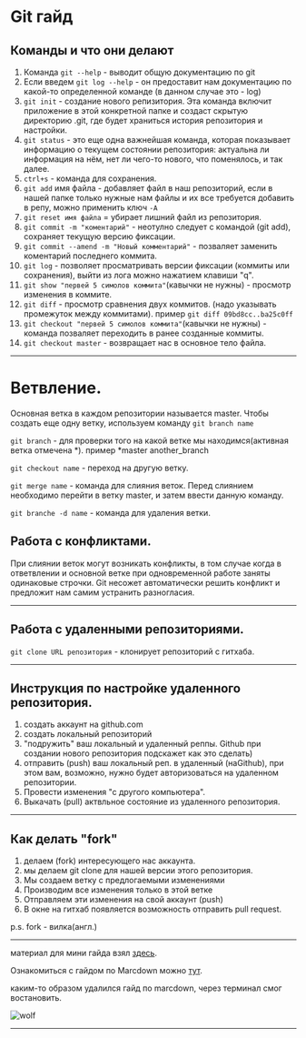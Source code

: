 # Git гайд
## Команды и что они делают
1. Команда `git --help` - выводит общую документацию по git
2. Если введем `git log --help` - он предоставит нам документацию по какой-то определенной команде (в данном случае это - log)
3. `git init`  - создание нового репизитория. Эта команда включит приложение в этой конкретной папке и создаст скрытую директорию .git, где будет храниться история репозитория и настройки.
4. `git status`  - это еще одна важнейшая команда, которая показывает информацию о текущем состоянии репозитория: актуальна ли информация на нём, нет ли чего-то нового, что поменялось, и так далее.
5. `ctrl+s`  - команда для сохранения.
6. `git add`  имя файла - добавляет файл в наш репозиторий, если в нашей папке только нужные нам файлы и их все требуется добавить в репу, можно применить ключ `-A`
7. `git reset имя файла` = убирает лишний файл из репозитория.
8. `git commit -m "коментарий"`  - неотулно следует с командой (git add), сохраняет текущую версию фиксации.
9. `git commit --amend -m "Новый комментарий"` - позваляет заменить коментарий последнего коммита.
10. `git log`  - позволяет просматривать версии фиксации (коммиты или сохранения), выйти из лога можно нажатием клавиши "q".
11. `git show "первей 5 симолов коммита"`(кавычки не нужны) - просмотр изменения в коммите.
12. `git diff` - просмотр сравнения двух коммитов. (надо указывать промежуток между коммитами). 
пример `git diff 09bd8cc..ba25c0ff`
13. `git checkout "первей 5 симолов коммита"`(кавычки не нужны)  - команда позваляет переходить в ранее созданные коммиты.
14. `git checkout master`  - возвращает нас в основное тело файла.
***

# Ветвление.
Основная ветка в каждом репозитории называется master. Чтобы создать еще одну ветку, используем команду `git branch name`

`git branch` - для проверки того на какой ветке мы находимся(активная ветка отмечена *). пример
    *master
     another_branch

`git checkout name` - переход на другую ветку.

`git merge name` - команда для слияния веток. Перед слиянием необходимо перейти в ветку master, и затем ввести данную команду.

`git branche -d name` - команда для удаления ветки.

## Работа с конфликтами.
При слиянии веток могут возникать конфликты, в том случае когда в ответвлении и основной ветке при одновременной работе заняты одинаковые строчки. Git несожет автоматически решить конфликт и предложит нам самим устранить разногласия. 
***
## Работа с удаленными репозиториями.

`git clone URL репозитория` - клонирует репозиторий с гитхаба.

***
## Инструкция по настройке удаленного репозитория.

1. создать аккаунт на github.com
2. создать локальный репозиторий
3. "подружить" ваш локальный и удаленный реппы. Github при создании нового репозитория подскажет как это сделать)
4. отправить (push) ваш локальный реп. в удаленный (наGithub), при этом вам, возможно, нужно будет авторизоваться на удаленном репозитории.
5. Провести изменения "с другого компьютера".
6. Выкачать (pull) актвльное состояние из удаленного репозитория.
***
## Как делать "fork"

1. делаем (fork) интересующего нас аккаунта.
2. мы делаем git clone для нашей версии этого репозитория.
3. Мы создаем ветку с предлогаемыми изменениями
4. Производим все изменения только в этой ветке
5. Отправляем эти изменения на свой аккаунт (push)
6. В окне на гитхаб появляется возможность отправить pull request.

p.s. fork - вилка(англ.)
***
материал для мини гайда взял [здесь].

Ознакомиться с гайдом по Marcdown можно [тут].


[тут]: Home_work.md

[здесь]: https://proglib.io/p/git-for-half-an-hour

каким-то образом удалился гайд по marcdown, через терминал смог востановить.

![wolf]

[wolf]:wolf.jpg

***